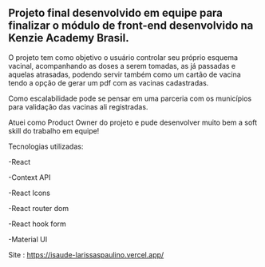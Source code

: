 ## Projeto final desenvolvido em equipe para finalizar o módulo de front-end desenvolvido na Kenzie Academy Brasil.

O projeto tem como objetivo o usuário controlar seu próprio esquema vacinal, acompanhando as doses a serem tomadas, as já passadas e aquelas atrasadas, podendo servir também como um cartão de vacina tendo a opção de gerar um pdf com as vacinas cadastradas.

Como escalabilidade pode se pensar em uma parceria com os municípios para validação das vacinas ali registradas.

Atuei como Product Owner do projeto e pude desenvolver muito bem a soft skill do trabalho em equipe!

Tecnologias utilizadas:

-React

-Context API

-React Icons

-React router dom

-React hook form

-Material UI

Site : https://isaude-larissaspaulino.vercel.app/
